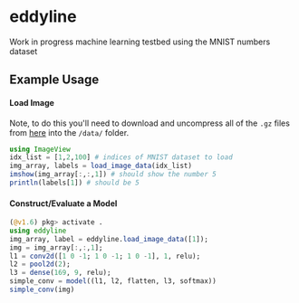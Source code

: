 # eddyline
Work in progress machine learning testbed using the MNIST numbers dataset

## Example Usage

#### Load Image
Note, to do this you'll need to download and uncompress all of the `.gz` files from [here](http://yann.lecun.com/exdb/mnist/) into the `/data/` folder.
```julia
using ImageView
idx_list = [1,2,100] # indices of MNIST dataset to load
img_array, labels = load_image_data(idx_list)
imshow(img_array[:,:,1]) # should show the number 5
println(labels[1]) # should be 5
```

#### Construct/Evaluate a Model
```julia
(@v1.6) pkg> activate .
using eddyline
img_array, label = eddyline.load_image_data([1]);
img = img_array[:,:,1];
l1 = conv2d([1 0 -1; 1 0 -1; 1 0 -1], 1, relu);
l2 = pool2d(2);
l3 = dense(169, 9, relu);
simple_conv = model((l1, l2, flatten, l3, softmax))
simple_conv(img)
```


